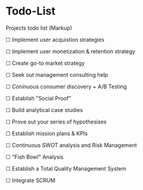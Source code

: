 # Todo-List
Projects todo list (Markup)

☐ Implement user acquistion strategies

☐ Implement user monetization & retention strategy

☐ Create go-to market strategy

☐ Seek out management consulting help

☐ Coninuous consumer discovery + A/B Testing

☐ Establish "Social Proof"

☐ Build analytical case studies

☐ Prove out your series of hypothesises

☐ Establish mission plans & KPIs

☐ Continuous SWOT analysis and Risk Management

☐ "Fish Bowl" Analysis

☐ Establish a Total Quality Management System

☐ Integrate SCRUM
